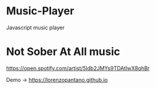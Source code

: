 # Music-Player
Javascript music player 

# Not Sober At All music
https://open.spotify.com/artist/5ldb2JMYs9TDAtlwX8qhBr

Demo -> https://lorenzopantano.github.io
